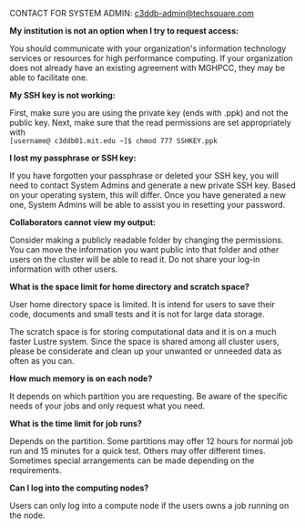 CONTACT FOR SYSTEM ADMIN: c3ddb-admin@techsquare.com

**My institution is not an option when I try to request access:**

You should communicate with your organization's information technology services or resources for high performance computing. If your organization does not already have an existing agreement with MGHPCC, they may be able to facilitate one. 

**My SSH key is not working:** 

First, make sure you are using the private key (ends with .ppk) and not the public key. 
Next, make sure that the read permissions are set appropriately with  
`[username@ c3ddb01.mit.edu ~]$ chmod 777 SSHKEY.ppk`
  
**I lost my passphrase or SSH key:** 

If you have forgotten your passphrase or deleted your SSH key, you will need to contact System Admins and generate a new private SSH key. Based on your operating system, this will differ. 
Once you have generated a new one, System Admins will be able to assist you in resetting your password. 

**Collaborators cannot view my output:**

Consider making a publicly readable folder by changing the permissions. You can move the information you want public into that folder and other users on the cluster will be able to read it. Do not share your log-in information with other users.

**What is the space limit for home directory and scratch space?**

User home directory space is limited. It is intend for users to save their code, documents and small tests and it is not for large data storage.

The scratch space is for storing computational data and it is on a much faster Lustre system. Since the space is shared among all cluster users, please be considerate and clean up your unwanted or unneeded data as often as you can.

**How much memory is on each node?**

It depends on which partition you are requesting. Be aware of the specific needs of your jobs and only request what you need. 

**What is the time limit for job runs?**

Depends on the partition. Some partitions may offer 12 hours for normal job run and 15 minutes for a quick test. Others may offer different times. Sometimes special arrangements can be made depending on the requirements.

**Can I log into the computing nodes?**

Users can only log into a compute node if the users owns a job running on the node.
